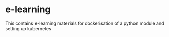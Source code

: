 # e-learning
This contains e-learning materials for dockerisation of a python module and setting up kubernetes

